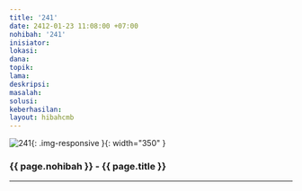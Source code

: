 ```yaml
---
title: '241'
date: 2412-01-23 11:08:00 +07:00
nohibah: '241'
inisiator: 
lokasi: 
dana: 
topik: 
lama: 
deskripsi: 
masalah: 
solusi: 
keberhasilan: 
layout: hibahcmb
---
```


![241](/static/img/hibahcmb/241.png){: .img-responsive }{: width="350" }

### {{ page.nohibah }} - {{ page.title }}

---
